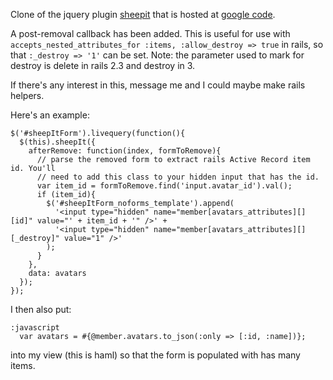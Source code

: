 Clone of the jquery plugin
[sheepit](http://www.mdelrosso.com/sheepit/index.php?lng=en_GB) that is hosted
at [google code](http://code.google.com/p/sheepit/). 

A post-removal callback has been added. This is useful for use with
`accepts_nested_attributes_for :items, :allow_destroy => true` in rails, so
that `:_destroy => '1'` can be set. Note: the parameter used to mark for
destroy is delete in rails 2.3 and destroy in 3.

If there's any interest in this, message me and I could maybe make rails
helpers.

Here's an example: 

    $('#sheepItForm').livequery(function(){
      $(this).sheepIt({
        afterRemove: function(index, formToRemove){
          // parse the removed form to extract rails Active Record item id. You'll 
          // need to add this class to your hidden input that has the id.
          var item_id = formToRemove.find('input.avatar_id').val();
          if (item_id){
            $('#sheepItForm_noforms_template').append(
              '<input type="hidden" name="member[avatars_attributes][][id]" value="' + item_id + '" />' +
              '<input type="hidden" name="member[avatars_attributes][][_destroy]" value="1" />'
            );
          }
        },
        data: avatars
      });
    });

I then also put:

    :javascript
      var avatars = #{@member.avatars.to_json(:only => [:id, :name])};

into my view (this is haml) so that the form is populated with has many items.
